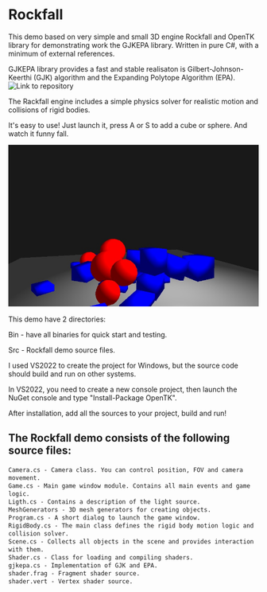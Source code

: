 # Rockfall
This demo based on very simple and small 3D engine Rockfall and OpenTK library for demonstrating work the GJKEPA library. Written in pure C#, with a minimum of external references.

GJKEPA library provides a fast and stable realisaton is Gilbert-Johnson-Keerthi (GJK) algorithm and the Expanding Polytope Algorithm (EPA).
![Link to repository](https://github.com/exatb/GJKEPA)

The Rackfall engine includes a simple physics solver for realistic motion and collisions of rigid bodies.

It's easy to use! Just launch it, press A or S to add a cube or sphere. And watch it funny fall.

![Example of using](https://github.com/exatb/Rockfall/blob/main/Example.jpg)

This demo have 2 directories:

Bin - have all binaries for quick start and testing.

Src - Rockfall demo source files. 


I used VS2022 to create the project for Windows, but the source code should build and run on other systems.

In VS2022, you need to create a new console project, then launch the NuGet console and type "Install-Package OpenTK".

After installation, add all the sources to your project, build and run!  

## The Rockfall demo consists of the following source files:
```
Camera.cs - Camera class. You can control position, FOV and camera movement.
Game.cs - Main game window module. Contains all main events and game logic.
Ligth.cs - Contains a description of the light source. 
MeshGenerators - 3D mesh generators for creating objects.
Program.cs - A short dialog to launch the game window.
RigidBody.cs - The main class defines the rigid body motion logic and collision solver. 
Scene.cs - Collects all objects in the scene and provides interaction with them.
Shader.cs - Class for loading and compiling shaders.
gjkepa.cs - Implementation of GJK and EPA.
shader.frag - Fragment shader source.
shader.vert - Vertex shader source.
```
